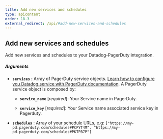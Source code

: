 ```yaml
---
title: Add new services and schedules
type: apicontent
order: 18.3
external_redirect: /api/#add-new-services-and-schedules
---
```


## Add new services and schedules

Add new services and schedules to your Datadog-PagerDuty integration.

##### Arguments

* **`services`** :
    Array of PagerDuty service objects. [Learn how to configure you Datadog service with PagerDuty documentation][1]. A PagerDuty service object is composed by:

    * **`service_name`** [*required*]:
        Your Service name in PagerDuty.

    * **`service_key`** [*required*]:
        Your Service name associated service key in Pagerduty.

* **`schedules`** :
    Array of your schedule URLs, e.g:
     `["https://my-pd.pagerduty.com/schedules#PCPYT4M", "https://my-pd.pagerduty.com/schedules#PKTPB7P"]`

[1]: https://www.pagerduty.com/docs/guides/datadog-integration-guide
